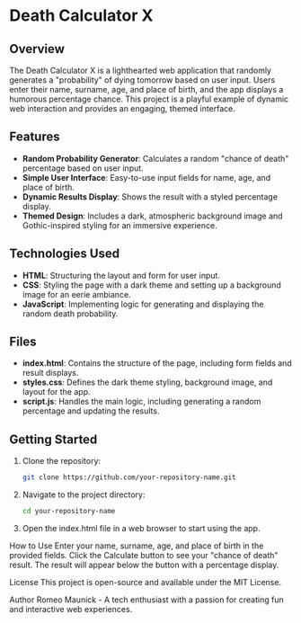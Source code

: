 # Death Calculator X

## Overview
The Death Calculator X is a lighthearted web application that randomly generates a "probability" of dying tomorrow based on user input. Users enter their name, surname, age, and place of birth, and the app displays a humorous percentage chance. This project is a playful example of dynamic web interaction and provides an engaging, themed interface.

## Features
- **Random Probability Generator**: Calculates a random "chance of death" percentage based on user input.
- **Simple User Interface**: Easy-to-use input fields for name, age, and place of birth.
- **Dynamic Results Display**: Shows the result with a styled percentage display.
- **Themed Design**: Includes a dark, atmospheric background image and Gothic-inspired styling for an immersive experience.

## Technologies Used
- **HTML**: Structuring the layout and form for user input.
- **CSS**: Styling the page with a dark theme and setting up a background image for an eerie ambiance.
- **JavaScript**: Implementing logic for generating and displaying the random death probability.

## Files
- **index.html**: Contains the structure of the page, including form fields and result displays.
- **styles.css**: Defines the dark theme styling, background image, and layout for the app.
- **script.js**: Handles the main logic, including generating a random percentage and updating the results.

## Getting Started
1. Clone the repository:
   ```bash
   git clone https://github.com/your-repository-name.git
2. Navigate to the project directory:
   ```bash
   cd your-repository-name
3. Open the index.html file in a web browser to start using the app.

How to Use
Enter your name, surname, age, and place of birth in the provided fields.
Click the Calculate button to see your "chance of death" result.
The result will appear below the button with a percentage display.

License
This project is open-source and available under the MIT License.

Author
Romeo Maunick - A tech enthusiast with a passion for creating fun and interactive web experiences.

















